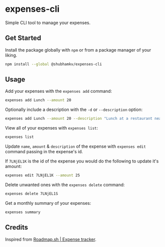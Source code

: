 
# expenses-cli

Simple CLI tool to manage your expenses.

## Get Started

Install the package globally with `npm` or from a package manager of your liking.

```bash
npm install --global @shubhamkv/expenses-cli
```

## Usage

Add your expenses with the `expenses add` command:

```bash
expenses add Lunch --amount 20                   
```

Optionally include a description with the `-d` or `--description` option:

```bash
expenses add Lunch --amount 20 --description "Lunch at a restaurant near office"
```

View all of your expenses with `expenses list`:

```bash
expenses list
```

Update `name`, `amount` & `description` of the expense with `expenses edit`
command passing in the expense's id.

If `7LNjEL1K` is the id of the expense you would do the following to update it's amount:

```bash
expenses edit 7LNjEL1K --amount 25
```

Delete unwanted ones with the `expenses delete` command:

```bash
expenses delete 7LNjEL1S
```

Get a monthly summary of your expenses:

```bash
expenses summary
```

## Credits

Inspired from [Roadmap.sh | Expense tracker](https://roadmap.sh/projects/expense-tracker).
